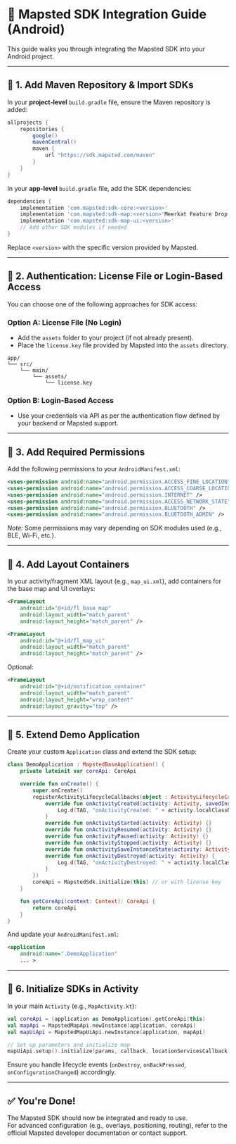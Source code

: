 
# 🧩 Mapsted SDK Integration Guide (Android)

This guide walks you through integrating the Mapsted SDK into your Android project.

---

## 🔧 1. Add Maven Repository & Import SDKs

In your **project-level** `build.gradle` file, ensure the Maven repository is added:

```gradle
allprojects {
    repositories {
        google()
        mavenCentral()
        maven {
            url "https://sdk.mapsted.com/maven"
        }
    }
}
```

In your **app-level** `build.gradle` file, add the SDK dependencies:

```gradle
dependencies {
    implementation 'com.mapsted:sdk-core:<version>'
    implementation 'com.mapsted:sdk-map:<version>'Meerkat Feature Drop
    implementation 'com.mapsted:sdk-map-ui:<version>'
    // Add other SDK modules if needed
}
```

Replace `<version>` with the specific version provided by Mapsted.

---

## 🔐 2. Authentication: License File or Login-Based Access

You can choose one of the following approaches for SDK access:

### Option A: License File (No Login)
- Add the `assets` folder to your project (if not already present).
- Place the `license.key` file provided by Mapsted into the `assets` directory.

```plaintext
app/
└── src/
    └── main/
        └── assets/
            └── license.key
```

### Option B: Login-Based Access
- Use your credentials via API as per the authentication flow defined by your backend or Mapsted support.

---

## 📜 3. Add Required Permissions

Add the following permissions to your `AndroidManifest.xml`:

```xml
<uses-permission android:name="android.permission.ACCESS_FINE_LOCATION" />
<uses-permission android:name="android.permission.ACCESS_COARSE_LOCATION" />
<uses-permission android:name="android.permission.INTERNET" />
<uses-permission android:name="android.permission.ACCESS_NETWORK_STATE" />
<uses-permission android:name="android.permission.BLUETOOTH" />
<uses-permission android:name="android.permission.BLUETOOTH_ADMIN" />
```

*Note:* Some permissions may vary depending on SDK modules used (e.g., BLE, Wi-Fi, etc.).

---

## 🧱 4. Add Layout Containers

In your activity/fragment XML layout (e.g., `map_ui.xml`), add containers for the base map and UI overlays:

```xml
<FrameLayout
    android:id="@+id/fl_base_map"
    android:layout_width="match_parent"
    android:layout_height="match_parent" />

<FrameLayout
    android:id="@+id/fl_map_ui"
    android:layout_width="match_parent"
    android:layout_height="match_parent" />
```

Optional:
```xml
<FrameLayout
    android:id="@+id/notification_container"
    android:layout_width="match_parent"
    android:layout_height="wrap_content"
    android:layout_gravity="top" />
```

---

## 🧩 5. Extend Demo Application

Create your custom `Application` class and extend the SDK setup:

```kotlin
class DemoApplication : MapstedBaseApplication() {
    private lateinit var coreApi: CoreApi

    override fun onCreate() {
        super.onCreate()
        registerActivityLifecycleCallbacks(object : ActivityLifecycleCallbacks {
            override fun onActivityCreated(activity: Activity, savedInstanceState: Bundle?) {
                Log.d(TAG, "onActivityCreated: " + activity.localClassName)
            }
            override fun onActivityStarted(activity: Activity) {}
            override fun onActivityResumed(activity: Activity) {}
            override fun onActivityPaused(activity: Activity) {}
            override fun onActivityStopped(activity: Activity) {}
            override fun onActivitySaveInstanceState(activity: Activity, outState: Bundle) {}
            override fun onActivityDestroyed(activity: Activity) {
                Log.d(TAG, "onActivityDestroyed: " + activity.localClassName)
            }
        })
        coreApi = MapstedSdk.initialize(this) // or with license key
    }

    fun getCoreApi(context: Context): CoreApi {
        return coreApi
    }
}
```

And update your `AndroidManifest.xml`:

```xml
<application
    android:name=".DemoApplication"
    ... >
```

---

## 🚀 6. Initialize SDKs in Activity

In your main `Activity` (e.g., `MapActivity.kt`):

```kotlin
val coreApi = (application as DemoApplication).getCoreApi(this)
val mapApi = MapstedMapApi.newInstance(application, coreApi)
val mapUiApi = MapstedMapUiApi.newInstance(application, mapApi)

// Set up parameters and initialize map
mapUiApi.setup().initialize(params, callback, locationServicesCallback)
```

Ensure you handle lifecycle events (`onDestroy`, `onBackPressed`, `onConfigurationChanged`) accordingly.

---

## ✅ You're Done!

The Mapsted SDK should now be integrated and ready to use.  
For advanced configuration (e.g., overlays, positioning, routing), refer to the official Mapsted developer documentation or contact support.
